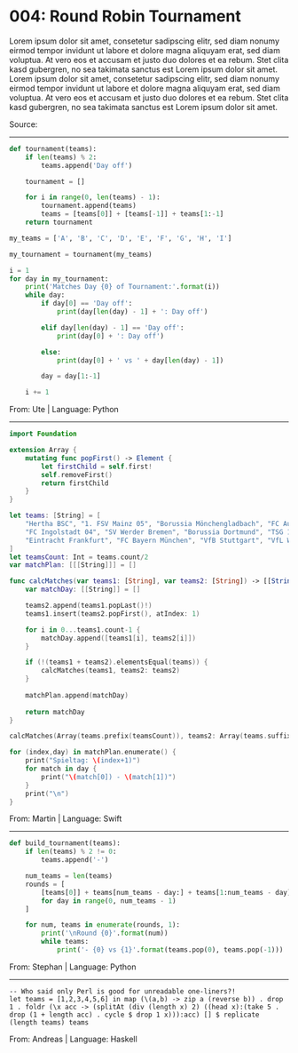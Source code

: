 # 004: Round Robin Tournament

Lorem ipsum dolor sit amet, consetetur sadipscing elitr, sed diam nonumy eirmod tempor invidunt ut labore et dolore magna aliquyam erat, sed diam voluptua. At vero eos et accusam et justo duo dolores et ea rebum. Stet clita kasd gubergren, no sea takimata sanctus est Lorem ipsum dolor sit amet. Lorem ipsum dolor sit amet, consetetur sadipscing elitr, sed diam nonumy eirmod tempor invidunt ut labore et dolore magna aliquyam erat, sed diam voluptua. At vero eos et accusam et justo duo dolores et ea rebum. Stet clita kasd gubergren, no sea takimata sanctus est Lorem ipsum dolor sit amet.

Source:

---

```python
def tournament(teams):
    if len(teams) % 2:
        teams.append('Day off')

    tournament = []

    for i in range(0, len(teams) - 1):
        tournament.append(teams)
        teams = [teams[0]] + [teams[-1]] + teams[1:-1]
    return tournament

my_teams = ['A', 'B', 'C', 'D', 'E', 'F', 'G', 'H', 'I']

my_tournament = tournament(my_teams)

i = 1
for day in my_tournament:
    print('Matches Day {0} of Tournament:'.format(i))
    while day:
        if day[0] == 'Day off':
            print(day[len(day) - 1] + ': Day off')

        elif day[len(day) - 1] == 'Day off':
            print(day[0] + ': Day off')

        else:
            print(day[0] + ' vs ' + day[len(day) - 1])

        day = day[1:-1]

    i += 1
```
From: Ute | Language: Python

---

```swift
import Foundation

extension Array {
    mutating func popFirst() -> Element {
        let firstChild = self.first!
        self.removeFirst()
        return firstChild
    }
}

let teams: [String] = [
    "Hertha BSC", "1. FSV Mainz 05", "Borussia Mönchengladbach", "FC Augsburg", "Hannover 96", "Bayer 04 Leverkusen",
    "FC Ingolstadt 04", "SV Werder Bremen", "Borussia Dortmund", "TSG 1899 Hoffenheim", "1. FC Köln", "Hamburger SV",
    "Eintracht Frankfurt", "FC Bayern München", "VfB Stuttgart", "VfL Wolfsburg", "FC Schalke 04", "SV Darmstadt 98",
]
let teamsCount: Int = teams.count/2
var matchPlan: [[[String]]] = []

func calcMatches(var teams1: [String], var teams2: [String]) -> [[String]] {
    var matchDay: [[String]] = []

    teams2.append(teams1.popLast()!)
    teams1.insert(teams2.popFirst(), atIndex: 1)

    for i in 0...teams1.count-1 {
        matchDay.append([teams1[i], teams2[i]])
    }

    if (!(teams1 + teams2).elementsEqual(teams)) {
        calcMatches(teams1, teams2: teams2)
    }
    
    matchPlan.append(matchDay)
    
    return matchDay
}

calcMatches(Array(teams.prefix(teamsCount)), teams2: Array(teams.suffix(teamsCount)))

for (index,day) in matchPlan.enumerate() {
    print("Spieltag: \(index+1)")
    for match in day {
        print("\(match[0]) - \(match[1])")
    }
    print("\n")
}
```
From: Martin | Language: Swift

---

```python
def build_tournament(teams):
    if len(teams) % 2 != 0:
        teams.append('-')

    num_teams = len(teams)
    rounds = [
        [teams[0]] + teams[num_teams - day:] + teams[1:num_teams - day]
        for day in range(0, num_teams - 1)
    ]

    for num, teams in enumerate(rounds, 1):
        print('\nRound {0}'.format(num))
        while teams:
            print('- {0} vs {1}'.format(teams.pop(0), teams.pop(-1)))
```
From: Stephan | Language: Python

---

```
-- Who said only Perl is good for unreadable one-liners?!
let teams = [1,2,3,4,5,6] in map (\(a,b) -> zip a (reverse b)) . drop 1 . foldr (\x acc -> (splitAt (div (length x) 2) ((head x):(take 5 . drop (1 + length acc) . cycle $ drop 1 x))):acc) [] $ replicate (length teams) teams
```
From: Andreas | Language: Haskell
